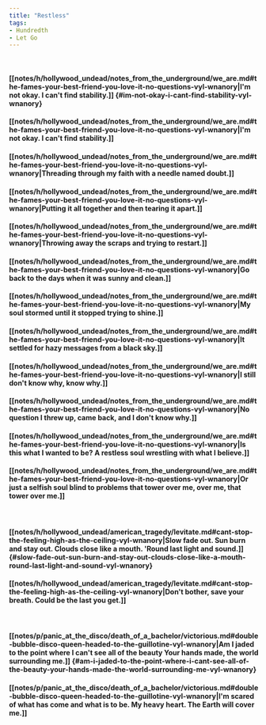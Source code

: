 ```yaml
---
title: "Restless"
tags:
- Hundredth
- Let Go
---
```

&nbsp;
#### [[notes/h/hollywood_undead/notes_from_the_underground/we_are.md#the-fames-your-best-friend-you-love-it-no-questions-vyl-wnanory|I'm not okay. I can't find stability.]] {#im-not-okay-i-cant-find-stability-vyl-wnanory}
#### [[notes/h/hollywood_undead/notes_from_the_underground/we_are.md#the-fames-your-best-friend-you-love-it-no-questions-vyl-wnanory|I'm not okay. I can't find stability.]]
#### [[notes/h/hollywood_undead/notes_from_the_underground/we_are.md#the-fames-your-best-friend-you-love-it-no-questions-vyl-wnanory|Threading through my faith with a needle named doubt.]]
#### [[notes/h/hollywood_undead/notes_from_the_underground/we_are.md#the-fames-your-best-friend-you-love-it-no-questions-vyl-wnanory|Putting it all together and then tearing it apart.]]
#### [[notes/h/hollywood_undead/notes_from_the_underground/we_are.md#the-fames-your-best-friend-you-love-it-no-questions-vyl-wnanory|Throwing away the scraps and trying to restart.]]
#### [[notes/h/hollywood_undead/notes_from_the_underground/we_are.md#the-fames-your-best-friend-you-love-it-no-questions-vyl-wnanory|Go back to the days when it was sunny and clean.]]
#### [[notes/h/hollywood_undead/notes_from_the_underground/we_are.md#the-fames-your-best-friend-you-love-it-no-questions-vyl-wnanory|My soul stormed until it stopped trying to shine.]]
#### [[notes/h/hollywood_undead/notes_from_the_underground/we_are.md#the-fames-your-best-friend-you-love-it-no-questions-vyl-wnanory|It settled for hazy messages from a black sky.]]
#### [[notes/h/hollywood_undead/notes_from_the_underground/we_are.md#the-fames-your-best-friend-you-love-it-no-questions-vyl-wnanory|I still don't know why, know why.]]
#### [[notes/h/hollywood_undead/notes_from_the_underground/we_are.md#the-fames-your-best-friend-you-love-it-no-questions-vyl-wnanory|No question I threw up, came back, and I don't know why.]]
#### [[notes/h/hollywood_undead/notes_from_the_underground/we_are.md#the-fames-your-best-friend-you-love-it-no-questions-vyl-wnanory|Is this what I wanted to be? A restless soul wrestling with what I believe.]]
#### [[notes/h/hollywood_undead/notes_from_the_underground/we_are.md#the-fames-your-best-friend-you-love-it-no-questions-vyl-wnanory|Or just a selfish soul blind to problems that tower over me, over me, that tower over me.]]
&nbsp;
#### [[notes/h/hollywood_undead/american_tragedy/levitate.md#cant-stop-the-feeling-high-as-the-ceiling-vyl-wnanory|Slow fade out. Sun burn and stay out. Clouds close like a mouth. 'Round last light and sound.]] {#slow-fade-out-sun-burn-and-stay-out-clouds-close-like-a-mouth-round-last-light-and-sound-vyl-wnanory}
#### [[notes/h/hollywood_undead/american_tragedy/levitate.md#cant-stop-the-feeling-high-as-the-ceiling-vyl-wnanory|Don't bother, save your breath. Could be the last you get.]]
&nbsp;
#### [[notes/p/panic_at_the_disco/death_of_a_bachelor/victorious.md#double-bubble-disco-queen-headed-to-the-guillotine-vyl-wnanory|Am I jaded to the point where I can't see all of the beauty Your hands made, the world surrounding me.]] {#am-i-jaded-to-the-point-where-i-cant-see-all-of-the-beauty-your-hands-made-the-world-surrounding-me-vyl-wnanory}
#### [[notes/p/panic_at_the_disco/death_of_a_bachelor/victorious.md#double-bubble-disco-queen-headed-to-the-guillotine-vyl-wnanory|I'm scared of what has come and what is to be. My heavy heart. The Earth will cover me.]]
